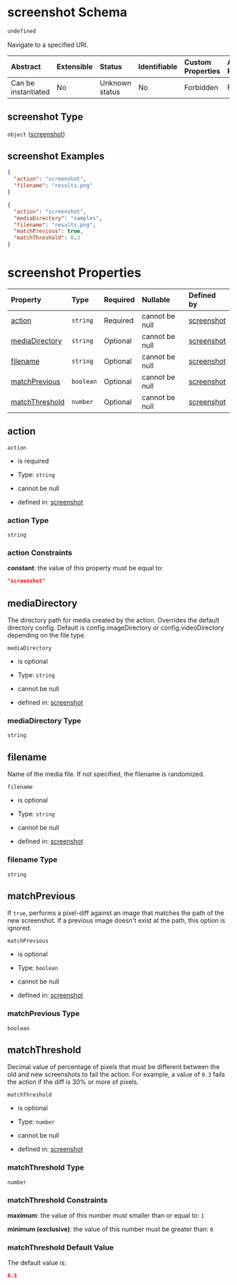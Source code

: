 # screenshot Schema

```txt
undefined
```

Navigate to a specified URI.

| Abstract            | Extensible | Status         | Identifiable | Custom Properties | Additional Properties | Access Restrictions | Defined In                                                                     |
| :------------------ | :--------- | :------------- | :----------- | :---------------- | :-------------------- | :------------------ | :----------------------------------------------------------------------------- |
| Can be instantiated | No         | Unknown status | No           | Forbidden         | Forbidden             | none                | [screenshot\_v1.schema.json](screenshot_v1.schema.json "open original schema") |

## screenshot Type

`object` ([screenshot](screenshot_v1.md))

## screenshot Examples

```json
{
  "action": "screenshot",
  "filename": "results.png"
}
```

```json
{
  "action": "screenshot",
  "mediaDirectory": "samples",
  "filename": "results.png",
  "matchPrevious": true,
  "matchThreshold": 0.3
}
```

# screenshot Properties

| Property                          | Type      | Required | Nullable       | Defined by                                                                                      |
| :-------------------------------- | :-------- | :------- | :------------- | :---------------------------------------------------------------------------------------------- |
| [action](#action)                 | `string`  | Required | cannot be null | [screenshot](screenshot_v1-properties-action.md "undefined#/properties/action")                 |
| [mediaDirectory](#mediadirectory) | `string`  | Optional | cannot be null | [screenshot](screenshot_v1-properties-mediadirectory.md "undefined#/properties/mediaDirectory") |
| [filename](#filename)             | `string`  | Optional | cannot be null | [screenshot](screenshot_v1-properties-filename.md "undefined#/properties/filename")             |
| [matchPrevious](#matchprevious)   | `boolean` | Optional | cannot be null | [screenshot](screenshot_v1-properties-matchprevious.md "undefined#/properties/matchPrevious")   |
| [matchThreshold](#matchthreshold) | `number`  | Optional | cannot be null | [screenshot](screenshot_v1-properties-matchthreshold.md "undefined#/properties/matchThreshold") |

## action



`action`

*   is required

*   Type: `string`

*   cannot be null

*   defined in: [screenshot](screenshot_v1-properties-action.md "undefined#/properties/action")

### action Type

`string`

### action Constraints

**constant**: the value of this property must be equal to:

```json
"screenshot"
```

## mediaDirectory

The directory path for media created by the action. Overrides the default directory config. Default is config.imageDirectory or config.videoDirectory depending on the file type.

`mediaDirectory`

*   is optional

*   Type: `string`

*   cannot be null

*   defined in: [screenshot](screenshot_v1-properties-mediadirectory.md "undefined#/properties/mediaDirectory")

### mediaDirectory Type

`string`

## filename

Name of the media file. If not specified, the filename is randomized.

`filename`

*   is optional

*   Type: `string`

*   cannot be null

*   defined in: [screenshot](screenshot_v1-properties-filename.md "undefined#/properties/filename")

### filename Type

`string`

## matchPrevious

If `true`, performs a pixel-diff against an image that matches the path of the new screenshot. If a previous image doesn't exist at the path, this option is ignored.

`matchPrevious`

*   is optional

*   Type: `boolean`

*   cannot be null

*   defined in: [screenshot](screenshot_v1-properties-matchprevious.md "undefined#/properties/matchPrevious")

### matchPrevious Type

`boolean`

## matchThreshold

Decimal value of percentage of pixels that must be different between the old and new screenshots to fail the action. For example, a value of `0.3` fails the action if the diff is 30% or more of pixels.

`matchThreshold`

*   is optional

*   Type: `number`

*   cannot be null

*   defined in: [screenshot](screenshot_v1-properties-matchthreshold.md "undefined#/properties/matchThreshold")

### matchThreshold Type

`number`

### matchThreshold Constraints

**maximum**: the value of this number must smaller than or equal to: `1`

**minimum (exclusive)**: the value of this number must be greater than: `0`

### matchThreshold Default Value

The default value is:

```json
0.3
```
